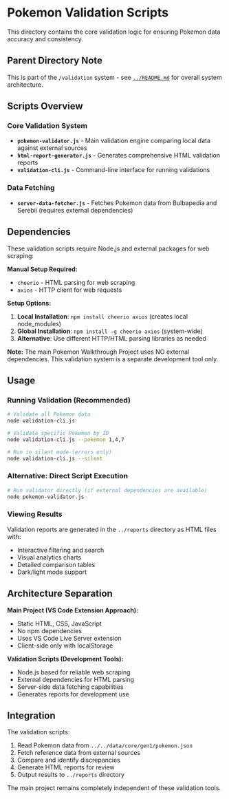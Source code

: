 # Pokemon Validation Scripts

This directory contains the core validation logic for ensuring Pokemon data accuracy and consistency.

## Parent Directory Note

This is part of the `/validation` system - see [`../README.md`](../README.md) for overall system architecture.

## Scripts Overview

### Core Validation System

- **`pokemon-validator.js`** - Main validation engine comparing local data against external sources
- **`html-report-generator.js`** - Generates comprehensive HTML validation reports
- **`validation-cli.js`** - Command-line interface for running validations

### Data Fetching

- **`server-data-fetcher.js`** - Fetches Pokemon data from Bulbapedia and Serebii (requires external dependencies)

## Dependencies

These validation scripts require Node.js and external packages for web scraping:

**Manual Setup Required:**

- `cheerio` - HTML parsing for web scraping
- `axios` - HTTP client for web requests

**Setup Options:**

1. **Local Installation**: `npm install cheerio axios` (creates local node_modules)
2. **Global Installation**: `npm install -g cheerio axios` (system-wide)
3. **Alternative**: Use different HTTP/HTML parsing libraries as needed

**Note:** The main Pokemon Walkthrough Project uses NO external dependencies. This validation system is a separate development tool only.

## Usage

### Running Validation (Recommended)

```bash
# Validate all Pokemon data
node validation-cli.js

# Validate specific Pokemon by ID
node validation-cli.js --pokemon 1,4,7

# Run in silent mode (errors only)
node validation-cli.js --silent
```

### Alternative: Direct Script Execution

```bash
# Run validator directly (if external dependencies are available)
node pokemon-validator.js
```

### Viewing Results

Validation reports are generated in the `../reports` directory as HTML files with:

- Interactive filtering and search
- Visual analytics charts
- Detailed comparison tables
- Dark/light mode support

## Architecture Separation

**Main Project (VS Code Extension Approach):**

- Static HTML, CSS, JavaScript
- No npm dependencies
- Uses VS Code Live Server extension
- Client-side only with localStorage

**Validation Scripts (Development Tools):**

- Node.js based for reliable web scraping
- External dependencies for HTML parsing
- Server-side data fetching capabilities
- Generates reports for development use

## Integration

The validation scripts:

1. Read Pokemon data from `../../data/core/gen1/pokemon.json`
2. Fetch reference data from external sources
3. Compare and identify discrepancies
4. Generate HTML reports for review
5. Output results to `../reports` directory

The main project remains completely independent of these validation tools.
